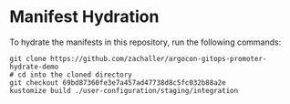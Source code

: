# Manifest Hydration

To hydrate the manifests in this repository, run the following commands:

```shell
git clone https://github.com/zachaller/argocon-gitops-promoter-hydrate-demo
# cd into the cloned directory
git checkout 69bd87360fe3e7a457ad47738d8c5fc032b88a2e
kustomize build ./user-configuration/staging/integration
```

